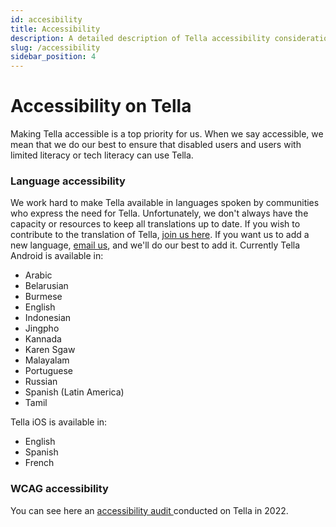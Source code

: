 ```yaml
---
id: accesibility
title: Accessibility
description: A detailed description of Tella accessibility considerations.
slug: /accessibility
sidebar_position: 4
---
```


# Accessibility on Tella

Making Tella accessible is a top priority for us. When we say accessible, we mean that we do our best to ensure that disabled users and users with limited literacy or tech literacy can use Tella.


### Language accessibility

We work hard to make Tella available in languages spoken by communities who express the need for Tella. Unfortunately, we don't always have the capacity or resources to keep all translations up to date. If you wish to contribute to the translation of Tella, [join us here](https://app.lokalise.com/public/9394139661a3d89da6fa91.77098206/). If you want us to add a new language, [email us](mailto:contact@tella-app.org), and we'll do our best to add it. Currently Tella Android is available in:
* Arabic
* Belarusian
* Burmese
* English
* Indonesian
* Jingpho
* Kannada
* Karen Sgaw
* Malayalam
* Portuguese
* Russian
* Spanish (Latin America)
* Tamil

Tella iOS is available in:
* English
* Spanish
* French



### WCAG accessibility

You can see here an [accessibility audit ](https://drive.google.com/file/d/1iK8jpc14JAcAqJI2tbQeTRlp2W2n3vvx/view?usp=sharing)conducted on Tella in 2022. 
